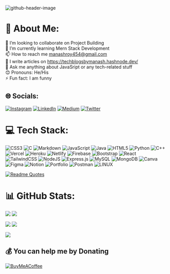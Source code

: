 <!--![header](https://capsule-render.vercel.app/api?type=wave&height=300&section=header&text=Hi,%20I%20am%20Manash%20Roy%20👋&fontSize=60&theme=vision-friendly-dark&animation=fadeIn&fontAlign=50&fontAlignY=40)-->

<!--[![SVG Banners](https://svg-banners.vercel.app/api?type=origin&text1=Hi,%20I%20am%20Manash%20Roy%20👋&text2=%20Full%20Stack%20Developer%20|%20DevOps%20|%20Open%20Source&width=800&height=400)](https://github.com/Akshay090/svg-banners)-->
![github-header-image](https://github.com/Man0sh-r0y/Man0sh-r0y/assets/96605313/f60ab0c2-70c5-4886-b1ba-ac5e59ff4420)


# 💫 About Me:
👯 I’m looking to collaborate on Project Building<br>🌱 I’m currently learning Mern Stack Development<br>📫 How to reach me manashroy454@gmail.com<br>📝 I write articles on https://techblogsbymanash.hashnode.dev/<br>💬 Ask me anything about JavaSript or any tech-related stuff<br>😊 Pronouns: He/His<br>⚡ Fun fact: I am funny


## 🌐 Socials:
[![Instagram](https://img.shields.io/badge/Instagram-%23E4405F.svg?logo=Instagram&logoColor=white)](https://instagram.com/im_manash_roy) [![LinkedIn](https://img.shields.io/badge/LinkedIn-%230077B5.svg?logo=linkedin&logoColor=white)](https://linkedin.com/in/manash-roy-6a28891b1) [![Medium](https://img.shields.io/badge/Medium-12100E?logo=medium&logoColor=white)](https://medium.com/@manashroy) [![Twitter](https://img.shields.io/badge/Twitter-%231DA1F2.svg?logo=Twitter&logoColor=white)](https://twitter.com/Man0sh_r0y) 

# 💻 Tech Stack:
![CSS3](https://img.shields.io/badge/css3-%231572B6.svg?style=for-the-badge&logo=css3&logoColor=white) ![C](https://img.shields.io/badge/c-%2300599C.svg?style=for-the-badge&logo=c&logoColor=white) ![Markdown](https://img.shields.io/badge/markdown-%23000000.svg?style=for-the-badge&logo=markdown&logoColor=white) ![JavaScript](https://img.shields.io/badge/javascript-%23323330.svg?style=for-the-badge&logo=javascript&logoColor=%23F7DF1E) ![Java](https://img.shields.io/badge/java-%23ED8B00.svg?style=for-the-badge&logo=java&logoColor=white) ![HTML5](https://img.shields.io/badge/html5-%23E34F26.svg?style=for-the-badge&logo=html5&logoColor=white) ![Python](https://img.shields.io/badge/python-3670A0?style=for-the-badge&logo=python&logoColor=ffdd54) ![C++](https://img.shields.io/badge/c++-%2300599C.svg?style=for-the-badge&logo=c%2B%2B&logoColor=white) ![Vercel](https://img.shields.io/badge/vercel-%23000000.svg?style=for-the-badge&logo=vercel&logoColor=white) ![Heroku](https://img.shields.io/badge/heroku-%23430098.svg?style=for-the-badge&logo=heroku&logoColor=white) ![Netlify](https://img.shields.io/badge/netlify-%23000000.svg?style=for-the-badge&logo=netlify&logoColor=#00C7B7) ![Firebase](https://img.shields.io/badge/firebase-%23039BE5.svg?style=for-the-badge&logo=firebase) ![Bootstrap](https://img.shields.io/badge/bootstrap-%23563D7C.svg?style=for-the-badge&logo=bootstrap&logoColor=white) ![React](https://img.shields.io/badge/react-%2320232a.svg?style=for-the-badge&logo=react&logoColor=%2361DAFB) ![TailwindCSS](https://img.shields.io/badge/tailwindcss-%2338B2AC.svg?style=for-the-badge&logo=tailwind-css&logoColor=white) ![NodeJS](https://img.shields.io/badge/node.js-6DA55F?style=for-the-badge&logo=node.js&logoColor=white) ![Express.js](https://img.shields.io/badge/express.js-%23404d59.svg?style=for-the-badge&logo=express&logoColor=%2361DAFB) ![MySQL](https://img.shields.io/badge/mysql-%2300f.svg?style=for-the-badge&logo=mysql&logoColor=white) ![MongoDB](https://img.shields.io/badge/MongoDB-%234ea94b.svg?style=for-the-badge&logo=mongodb&logoColor=white) ![Canva](https://img.shields.io/badge/Canva-%2300C4CC.svg?style=for-the-badge&logo=Canva&logoColor=white) 	![Figma](https://img.shields.io/badge/figma-%23F24E1E.svg?style=for-the-badge&logo=figma&logoColor=white) ![Notion](https://img.shields.io/badge/Notion-%23000000.svg?style=for-the-badge&logo=notion&logoColor=white) ![Portfolio](https://img.shields.io/badge/Portfolio-%23000000.svg?style=for-the-badge&logo=firefox&logoColor=#FF7139) ![Postman](https://img.shields.io/badge/Postman-FF6C37?style=for-the-badge&logo=postman&logoColor=white) ![LINUX](https://img.shields.io/badge/Linux-FCC624?style=for-the-badge&logo=linux&logoColor=black)


[![Readme Quotes](https://quotes-github-readme.vercel.app/api?type=horizontal&theme=catppuccin_mocha)](https://github.com/piyushsuthar/github-readme-quotes)

# 📊 GitHub Stats: 

![](http://github-profile-summary-cards.vercel.app/api/cards/repos-per-language?username=Man0sh-r0y&theme=aura_dark)
![](http://github-profile-summary-cards.vercel.app/api/cards/most-commit-language?username=Man0sh-r0y&theme=aura_dark)

![](http://github-profile-summary-cards.vercel.app/api/cards/stats?username=Man0sh-r0y&theme=aura_dark)
![](http://github-profile-summary-cards.vercel.app/api/cards/productive-time?username=Man0sh-r0y&theme=aura_dark&utcOffset=8)

![](http://github-profile-summary-cards.vercel.app/api/cards/profile-details?username=Man0sh-r0y&theme=aura_dark)


## 💰 You can help me by Donating
[![BuyMeACoffee](https://img.shields.io/badge/Buy%20Me%20a%20Coffee-ffdd00?style=for-the-badge&logo=buy-me-a-coffee&logoColor=black)](https://buymeacoffee.com/manashroy) 


